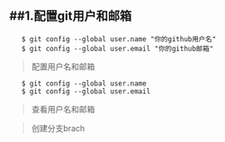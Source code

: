 ##1.配置git用户和邮箱 
---
```
   $ git config --global user.name "你的github用户名"    
   $ git config --global user.email "你的github邮箱"
```

> 配置用户名和邮箱

```
   $ git config --global user.name     
   $ git config --global user.email
```
> 查看用户名和邮箱

> 创建分支brach
